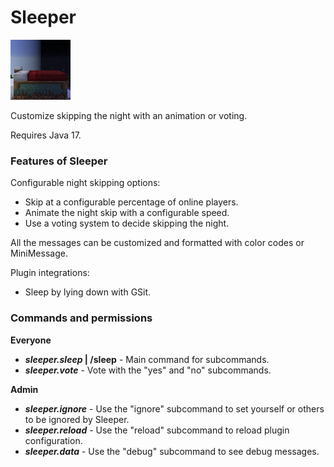 # Sleeper

![Sleeper icon](Assets/icon.png)

Customize skipping the night with an animation or voting.

Requires Java 17.

### Features of Sleeper

Configurable night skipping options:

- Skip at a configurable percentage of online players.
- Animate the night skip with a configurable speed.
- Use a voting system to decide skipping the night.

All the messages can be customized and formatted with color codes or MiniMessage.

Plugin integrations:
- Sleep by lying down with GSit.

### Commands and permissions

**Everyone**

- ***sleeper.sleep* | /sleep** - Main command for subcommands.
- ***sleeper.vote*** - Vote with the "yes" and "no" subcommands.

**Admin**

- ***sleeper.ignore*** - Use the "ignore" subcommand to set yourself or others to be ignored by Sleeper.
- ***sleeper.reload*** - Use the "reload" subcommand to reload plugin configuration.
- ***sleeper.data*** - Use the "debug" subcommand to see debug messages.
